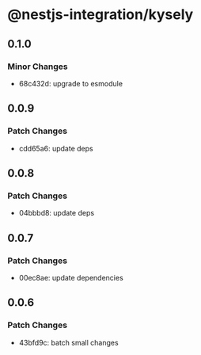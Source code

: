 # @nestjs-integration/kysely

## 0.1.0

### Minor Changes

- 68c432d: upgrade to esmodule

## 0.0.9

### Patch Changes

- cdd65a6: update deps

## 0.0.8

### Patch Changes

- 04bbbd8: update deps

## 0.0.7

### Patch Changes

- 00ec8ae: update dependencies

## 0.0.6

### Patch Changes

- 43bfd9c: batch small changes
